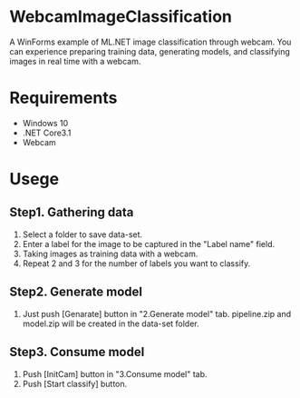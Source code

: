 # WebcamImageClassification
A WinForms example of ML.NET image classification through webcam.
You can experience preparing training data, generating models, and classifying images in real time with a webcam.

# Requirements
* Windows 10
* .NET Core3.1
* Webcam

# Usege
## Step1. Gathering data
1. Select a folder to save data-set.
1. Enter a label for the image to be captured in the "Label name" field.
1. Taking images as training data with a webcam.
1. Repeat 2 and 3 for the number of labels you want to classify.

## Step2. Generate model
1. Just push [Genarate] button in "2.Generate model" tab.
pipeline.zip and model.zip will be created in the data-set folder.

## Step3. Consume model
1. Push [InitCam] button in "3.Consume model" tab.
1. Push [Start classify] button.


